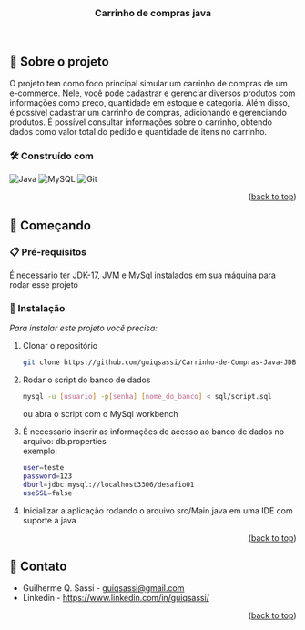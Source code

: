 
<a id="readme-top"></a>


<!-- PROJECT LOGO -->
<br />
<div align="center">

<h3 align="center">Carrinho de compras java</h3>

  <p align="center">
    <br />
    </p>
</div>


<!-- ABOUT THE PROJECT -->
## 📌 Sobre o projeto
O projeto tem como foco principal simular um carrinho de compras de um e-commerce.
Nele, você pode cadastrar e gerenciar diversos produtos com informações como preço, quantidade em estoque e categoria.
Além disso, é possível cadastrar um carrinho de compras, adicionando e gerenciando produtos.
É possível consultar informações sobre o carrinho, obtendo dados como valor total do pedido e quantidade de itens no carrinho.

### 🛠️ Construído com

![Java](https://img.shields.io/badge/java-%23ED8B00.svg?style=for-the-badge&logo=openjdk&logoColor=white)
![MySQL](https://img.shields.io/badge/mysql-4479A1.svg?style=for-the-badge&logo=mysql&logoColor=white)
![Git](https://img.shields.io/badge/GIT-E44C30?style=for-the-badge&logo=git&logoColor=white)


<p align="right">(<a href="#readme-top">back to top</a>)</p>

<!-- GETTING STARTED -->
## 🚀 Começando

### 📋 Pré-requisitos

É necessário ter JDK-17, JVM e MySql instalados em sua máquina para rodar esse projeto

### 🔧 Instalação

_Para instalar este projeto você precisa:_

1. Clonar o repositório
   ```sh
   git clone https://github.com/guiqsassi/Carrinho-de-Compras-Java-JDBC.git
   ```
2. Rodar o script do banco de dados
   ```sh
   mysql -u [usuario] -p[senha] [nome_do_banco] < sql/script.sql
   ```
   ou
   abra o script com o MySql workbench


3. É necessario inserir as informações de acesso ao banco de dados no arquivo: db.properties
   <br>exemplo:
     ```sh
   user=teste
   password=123
   dburl=jdbc:mysql://localhost3306/desafio01
   useSSL=false
   ```

4. Inicializar a aplicação rodando o arquivo src/Main.java em uma IDE com suporte a java


<p align="right">(<a href="#readme-top">back to top</a>)</p>



<!-- CONTACT -->
## 💬 Contato

* Guilherme Q. Sassi - guiqsassi@gmail.com
* Linkedin - https://www.linkedin.com/in/guiqsassi/

<p align="right">(<a href="#readme-top">back to top</a>)</p>


